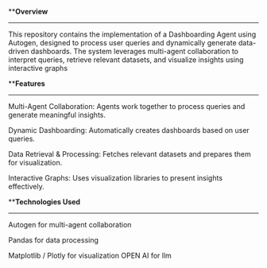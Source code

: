 ****Overview**
******
This repository contains the implementation of a Dashboarding Agent using Autogen, designed to process user queries and dynamically generate data-driven dashboards. The system leverages multi-agent collaboration to interpret queries, retrieve relevant datasets, and visualize insights using interactive graphs

****Features**
******
Multi-Agent Collaboration: Agents work together to process queries and generate meaningful insights.

Dynamic Dashboarding: Automatically creates dashboards based on user queries.

Data Retrieval & Processing: Fetches relevant datasets and prepares them for visualization.

Interactive Graphs: Uses visualization libraries to present insights effectively.

****Technologies Used**
******
Autogen for multi-agent collaboration

Pandas for data processing

Matplotlib / Plotly for visualization
OPEN AI for llm

